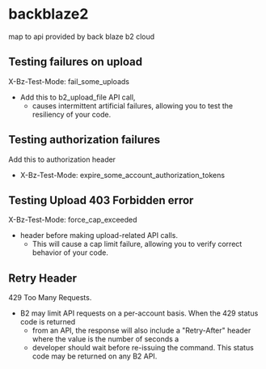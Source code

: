 # backblaze2

map to api provided by back blaze b2 cloud

## Testing failures on upload

X-Bz-Test-Mode: fail_some_uploads
- Add this to b2_upload_file API call, 
  - causes intermittent artificial failures, allowing you to test the resiliency of your code.

## Testing authorization failures
Add this to authorization header
- X-Bz-Test-Mode: expire_some_account_authorization_tokens

## Testing Upload 403 Forbidden error
X-Bz-Test-Mode: force_cap_exceeded 
- header before making upload-related API calls. 
  - This will cause a cap limit failure, allowing you to verify correct behavior of your code.
    
    
## Retry Header
429 Too Many Requests. 
- B2 may limit API requests on a per-account basis. When the 429 status code is returned 
  - from an API, the response will also include a "Retry-After" header where the value is the number of seconds a 
  - developer should wait before re-issuing the command. This status code may be returned on any B2 API.    
